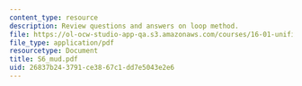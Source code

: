 ```yaml
---
content_type: resource
description: Review questions and answers on loop method.
file: https://ol-ocw-studio-app-qa.s3.amazonaws.com/courses/16-01-unified-engineering-i-ii-iii-iv-fall-2005-spring-2006/26837b243791ce3867c1dd7e5043e2e6_S6_mud.pdf
file_type: application/pdf
resourcetype: Document
title: S6_mud.pdf
uid: 26837b24-3791-ce38-67c1-dd7e5043e2e6
---
```

